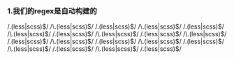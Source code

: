 ### 1.我们的regex是自动构建的
 /\.(less|scss)$/
 /\.(less|scss)$/
 /\.(less|scss)$/
 /\.(less|scss)$/
 /\.(less|scss)$/
 /\.(less|scss)$/
 /\.(less|scss)$/
 /\.(less|scss)$/
 /\.(less|scss)$/
 /\.(less|scss)$/
 /\.(less|scss)$/
 /\.(less|scss)$/
 /\.(less|scss)$/
 /\.(less|scss)$/
 /\.(less|scss)$/
 /\.(less|scss)$/
 /\.(less|scss)$/
 /\.(less|scss)$/
 /\.(less|scss)$/
